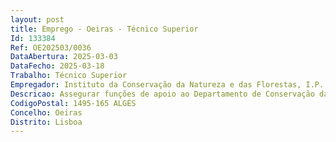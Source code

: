 ```yaml
--- 
layout: post
title: Emprego - Oeiras - Técnico Superior
Id: 133384
Ref: OE202503/0036
DataAbertura: 2025-03-03
DataFecho: 2025-03-18
Trabalho: Técnico Superior
Empregador: Instituto da Conservação da Natureza e das Florestas, I.P.
Descricao: Assegurar funções de apoio ao Departamento de Conservação da Natureza e Biodiversidade Divisão de Conservação e Monitorização nos trabalhos a desenvolver com vista a dar resposta à necessidade de melhoria do grau de conhecimento, de monitorização, de conservação e restauro dos ecossistemas em meio marinho, incluindo o disposto nas alíneas seguintes i) Participação na elaboração dos Relatórios Nacionais de reporte, relativos à Diretiva Habitats, para as ZEC no meio marinho ii) Participação nos trabalhos de identificação de habitats espécies para honrar os compromissos nacionais e internacionais, na vertente do meio marinho, relativos à Estratégia para a Biodiversidade para 2030, com o objectivo de cessar a deterioração declínio do estado de conservação e das tendências dos habitats e espécies protegidas pelas Diretivas Aves e Habitats.iii) Acompanhamento e apoio à implementação da Diretiva Quadro Estratégia Marinha iv) Acompanhamento da Convenção para a Proteção do meio Marinho do Atlântico Nordeste (OSPAR) v) Participação na elaboração e implementação de programas de monitorização no meio marinho vi) Participação em grupos de trabalho interdisciplinares e interorganizações para o desenvolvimento e implementação de medidas de conservação e monitorização em meio marinho vii) Participação nos trabalhos de elaboração do Plano Nacional de Restauro da Natureza, incluído a caracterização da situação existente, e desenho de medidas de restauro de ecossistemas marinhos, em articulação com entidades parceiras.
CodigoPostal: 1495-165 ALGÉS
Concelho: Oeiras
Distrito: Lisboa
--- 
```

